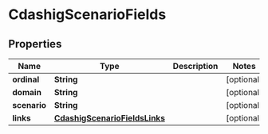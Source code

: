 

# CdashigScenarioFields


## Properties

Name | Type | Description | Notes
------------ | ------------- | ------------- | -------------
**ordinal** | **String** |  |  [optional]
**domain** | **String** |  |  [optional]
**scenario** | **String** |  |  [optional]
**links** | [**CdashigScenarioFieldsLinks**](CdashigScenarioFieldsLinks.md) |  |  [optional]



